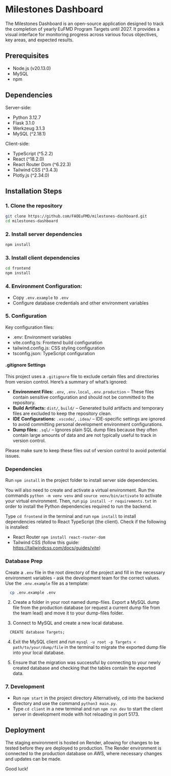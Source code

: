 # Milestones Dashboard

The Milestones Dashboard is an open-source application designed to track the completion of yearly EuFMD Program Targets until 2027. It provides a visual interface for monitoring progress across various focus objectives, key areas, and expected results.

## Prerequisites

- Node.js (v20.13.0)
- MySQL
- npm

## Dependencies

Server-side:

- Python 3.12.7
- Flask 3.1.0
- Werkzeug 3.1.3
- MySQL (^2.18.1)

Client-side:

- TypeScript (^5.2.2)
- React (^18.2.0)
- React Router Dom (^6.22.3)
- Tailwind CSS (^3.4.3)
- Plotly.js (^2.34.0)

## Installation Steps

### 1. Clone the repository

```bash
git clone https://github.com/FAOEuFMD/milestones-dashboard.git
cd milestones-dashboard
```

### 2. Install server dependencies

```bash
npm install
```

### 3. Install client dependencies

```bash
cd frontend
npm install
```

### 4. Environment Configuration:

- Copy `.env.example` to `.env`
- Configure database credentials and other environment variables

### 5. Configuration

Key configuration files:

- .env: Environment variables
- vite.config.ts: Frontend build configuration
- tailwind.config.js: CSS styling configuration
- tsconfig.json: TypeScript configuration

#### .gitignore Settings

This project uses a `.gitignore` file to exclude certain files and directories from version control. Here’s a summary of what’s ignored:

- **Environment Files:** `.env`, `.env.local`, `.env.production` – These files contain sensitive configuration and should not be committed to the repository.
- **Build Artifacts:** `dist/`, `build/` – Generated build artifacts and temporary files are excluded to keep the repository clean.
- **IDE Configurations:** `.vscode/`, `.idea/` – IDE-specific settings are ignored to avoid committing personal development environment configurations.
- **Dump files:** `.sql/` – Ignores plain SQL dump files because they often contain large amounts of data and are not typically useful to track in version control.

Please make sure to keep these files out of version control to avoid potential issues.

### Dependencies

Run `npm install` in the project folder to install server side dependencies.

You will also need to create and activate a virtual environment. Run the commands `python -m venv venv` and `source venv/bin/activate` to activate your virtual environment. Then, run `pip install -r requirements.txt` in order to install the Python dependencies required to run the backend.

Type `cd frontend` in the terminal and run `npm install` to install dependencies related to React TypeScript (the client). Check if the following is installed:

- React Router `npm install react-router-dom`
- Tailwind CSS (follow this guide: https://tailwindcss.com/docs/guides/vite)

### Database Prep

Create a `.env` file in the root directory of the project and fill in the necessary environment variables - ask the development team for the correct values. Use the `.env.example` file as a template:

```sh
  cp .env.example .env
```

2. Create a folder in your root named dump-files. Export a MySQL dump file from the production database (or request a current dump file from the team lead) and move it to your dump-files folder.

3. Connect to MySQL and create a new local database.

```
  CREATE database Targets;
```

4. Exit the MySQL client and run `mysql -u root -p Targets < path/to/your/dump/file` in the terminal to migrate the exported dump file into your local database.

5. Ensure that the migration was successful by connecting to your newly created database and checking that the tables contain the exported data.

### 7. Development

- Run `npm start` in the project directory
  Alternatively, cd into the backend directory and use the command `python3 main.py`.
- Type `cd client` in a new terminal and run `npm run dev` to start the client server in development mode with hot reloading in port 5173.

## Deployment

The staging environment is hosted on Render, allowing for changes to be tested before they are deployed to production. The Render environment is connected to the production database on AWS, where necessary changes and updates can be made.

Good luck!
